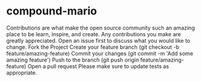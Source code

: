# compound-mario
Contributions are what make the open source community such an amazing place to be learn, inspire, and create. Any contributions you make are greatly appreciated.  Open an issue first to discuss what you would like to change. Fork the Project Create your feature branch (git checkout -b feature/amazing-feature) Commit your changes (git commit -m 'Add some amazing feature') Push to the branch (git push origin feature/amazing-feature) Open a pull request Please make sure to update tests as appropriate.
